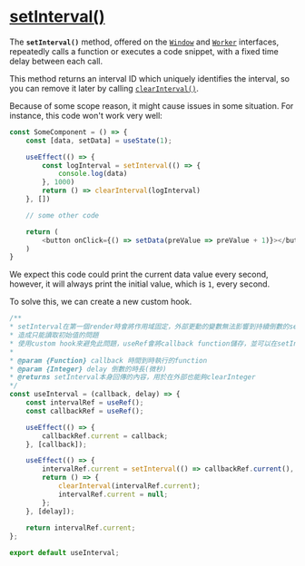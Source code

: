 # [setInterval()](https://developer.mozilla.org/en-US/docs/Web/API/setInterval)

The **`setInterval()`** method, offered on the [`Window`](https://developer.mozilla.org/en-US/docs/Web/API/Window) and [`Worker`](https://developer.mozilla.org/en-US/docs/Web/API/Worker) interfaces, repeatedly calls a function or executes a code snippet, with a fixed time delay between each call.

This method returns an interval ID which uniquely identifies the interval, so you can remove it later by calling [`clearInterval()`](https://developer.mozilla.org/en-US/docs/Web/API/clearInterval "clearInterval()").

Because of  some scope reason, it might cause issues in some situation. For instance, this code won't work very well:

``` Javascript
const SomeComponent = () => {
	const [data, setData] = useState(1);

	useEffect(() => {
		const logInterval = setInterval(() => {
			console.log(data)
		}, 1000)
		return () => clearInterval(logInterval)
	}, [])

	// some other code

	return (
		<button onClick={() => setData(preValue => preValue + 1)}></button>
	)
}
```

We expect this code could print the current data value every second, however, it will always print the initial value, which is `1`, every second.

To solve this, we can create a new custom hook.

```Javascript
/**
* setInterval在第一個render時會將作用域固定，外部更動的變數無法影響到持續倒數的setInterval內部
* 造成只能讀取初始值的問題
* 使用custom hook來避免此問題，useRef會將callback function儲存，並可以在setInterval內使用變更的內容
*
* @param {Function} callback 時間到時執行的function
* @param {Integer} delay 倒數的時長(微秒)
* @returns setInterval本身回傳的內容，用於在外部也能夠clearInteger
*/
const useInterval = (callback, delay) => {
	const intervalRef = useRef();
	const callbackRef = useRef();

	useEffect(() => {
		callbackRef.current = callback;
	}, [callback]);

	useEffect(() => {
		intervalRef.current = setInterval(() => callbackRef.current(), delay);
		return () => {
			clearInterval(intervalRef.current);
			intervalRef.current = null;
		};
	}, [delay]);
	
	return intervalRef.current;
};

export default useInterval;
```